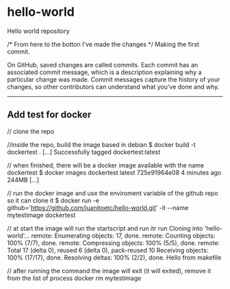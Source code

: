 # hello-world
Hello world repository

/* From here to the botton I've made the changes */
Making the first commit.

On GitHub, saved changes are called commits. Each commit has an associated commit message, which is a description explaining why a particular change was made. Commit messages capture the history of your changes, so other contributors can understand what you’ve done and why.

---------------------
Add test for docker
--------------------
// clone the repo

//inside the repo, build the image based in debian
$ docker build -t dockertest .
[...]
Successfully tagged dockertest:latest

// when finished, there will be a docker image available with the name dockertest
$ docker images
dockertest          latest              725e91964e08        4 minutes ago       244MB
[...]

// run the docker image and use the enviroment variable of the github repo so it can clone it
$ docker run -e github='https://github.com/juanitoetc/hello-world.git' -it --name mytestimage dockertest

// at start the image will run the startscript and run itr run
Cloning into 'hello-world'...
remote: Enumerating objects: 17, done.
remote: Counting objects: 100% (7/7), done.
remote: Compressing objects: 100% (5/5), done.
remote: Total 17 (delta 0), reused 6 (delta 0), pack-reused 10
Receiving objects: 100% (17/17), done.
Resolving deltas: 100% (2/2), done.
Hello from makefile

// after running the command the image will exit (it will exited), remove it from the list of process
docker rm mytestimage
